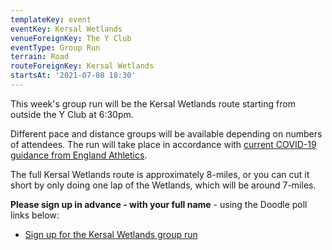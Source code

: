 ```yaml
---
templateKey: event
eventKey: Kersal Wetlands
venueForeignKey: The Y Club
eventType: Group Run
terrain: Road
routeForeignKey: Kersal Wetlands
startsAt: '2021-07-08 18:30'
---
```

This week's group run will be the Kersal Wetlands route starting from 
outside the Y Club at 6:30pm.

Different pace and distance groups will be available depending on 
numbers of attendees. The run will take place in accordance with [current COVID-19 
guidance from England Athletics](/about/coronavirus-group-running-guidance/).

The full Kersal Wetlands route is approximately 8-miles, or you can cut it
short by only doing one lap of the Wetlands, which will be around 7-miles. 

**Please sign up in advance - with your full name** - using the 
Doodle poll links below:

* [Sign up for the Kersal Wetlands group run](https://doodle.com/poll/twekt5qhh6ffaimd)
